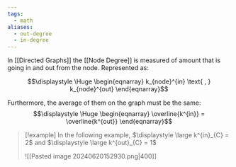 ```yaml
---
tags:
  - math
aliases:
  - out-degree
  - in-degree
---
```


In [[Directed Graphs]] the [[Node Degree]] is measured of amount that is going in and out from the node. Represented as:

$$\displaystyle \Huge \begin{eqnarray} 
k_{node}^{in} \text{ , } k_{node}^{out}
\end{eqnarray}$$

Furthermore, the average of them on the graph must be the same:
$$\displaystyle \Huge \begin{eqnarray} 
\overline{k^{in}} = \overline{k^{out}} 
\end{eqnarray}$$


>[!example] 
> In the following example, $\displaystyle \large k^{in}_{C} = 2$ and $\displaystyle \large k^{out}_{C} = 1$
> 
>![[Pasted image 20240620152930.png|400]]

